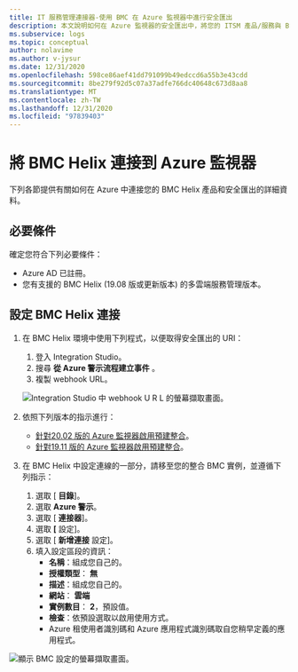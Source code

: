 ```yaml
---
title: IT 服務管理連接器-使用 BMC 在 Azure 監視器中進行安全匯出
description: 本文說明如何在 Azure 監視器的安全匯出中，將您的 ITSM 產品/服務與 BMC 連接在一起。
ms.subservice: logs
ms.topic: conceptual
author: nolavime
ms.author: v-jysur
ms.date: 12/31/2020
ms.openlocfilehash: 598ce86aef41dd791099b49edccd6a55b3e43cdd
ms.sourcegitcommit: 8be279f92d5c07a37adfe766dc40648c673d8aa8
ms.translationtype: MT
ms.contentlocale: zh-TW
ms.lasthandoff: 12/31/2020
ms.locfileid: "97839403"
---
```

# <a name="connect-bmc-helix-to-azure-monitor"></a>將 BMC Helix 連接到 Azure 監視器

下列各節提供有關如何在 Azure 中連接您的 BMC Helix 產品和安全匯出的詳細資料。

## <a name="prerequisites"></a>必要條件

確定您符合下列必要條件：

* Azure AD 已註冊。
* 您有支援的 BMC Helix (19.08 版或更新版本) 的多雲端服務管理版本。

## <a name="configure-the-bmc-helix-connection"></a>設定 BMC Helix 連接

1. 在 BMC Helix 環境中使用下列程式，以便取得安全匯出的 URI：

   1. 登入 Integration Studio。
   1. 搜尋 **從 Azure 警示流程建立事件** 。
   1. 複製 webhook URL。
   
   ![Integration Studio 中 webhook U R L 的螢幕擷取畫面。](media/it-service-management-connector-secure-webhook-connections/bmc-url.png)
   
2. 依照下列版本的指示進行：
   * [針對20.02 版的 Azure 監視器啟用預建整合](https://docs.bmc.com/docs/multicloud/enabling-prebuilt-integration-with-azure-monitor-879728195.html)。
   * [針對19.11 版的 Azure 監視器啟用預建整合](https://docs.bmc.com/docs/multicloudprevious/enabling-prebuilt-integration-with-azure-monitor-904157623.html)。

3. 在 BMC Helix 中設定連線的一部分，請移至您的整合 BMC 實例，並遵循下列指示：

   1. 選取 [ **目錄**]。
   2. 選取 **Azure 警示**。
   3. 選取 [ **連接器**]。
   4. 選取 **[** 設定]。
   5. 選取 [ **新增連接** 設定]。
   6. 填入設定區段的資訊：
      - **名稱**：組成您自己的。
      - **授權類型**： **無**
      - **描述**：組成您自己的。
      - **網站**： **雲端**
      - **實例數目**： **2**，預設值。
      - **檢查**：依預設選取以啟用使用方式。
      - Azure 租使用者識別碼和 Azure 應用程式識別碼取自您稍早定義的應用程式。

![顯示 BMC 設定的螢幕擷取畫面。](media/it-service-management-connector-secure-webhook-connections/bmc-configuration.png)
